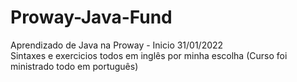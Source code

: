 # Proway-Java-Fund
Aprendizado de Java na Proway - Inicio 31/01/2022
<br>Sintaxes e exercicios todos em inglês por minha escolha (Curso foi ministrado todo em português)
